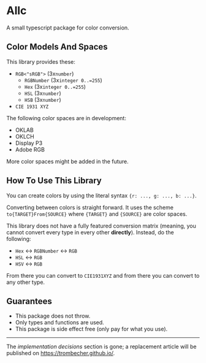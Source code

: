 # Allc

A small typescript package for color conversion.

## Color Models And Spaces

This library provides these:

- `RGB<"sRGB">` (3x`number`)
  - `RGBNumber` (3x`integer 0..=255`)
  - `Hex` (3x`integer 0..=255`)
  - `HSL` (3x`number`)
  - `HSB` (3x`number`)
- `CIE 1931 XYZ`

The following color spaces are in development:

- OKLAB
- OKLCH
- Display P3
- Adobe RGB

More color spaces might be added in the future.

## How To Use This Library

You can create colors by using the literal syntax `{r: ..., g: ..., b: ...}`.

Converting between colors is straight forward. It uses the scheme `to{TARGET}From{SOURCE}` where `{TARGET}` and `{SOURCE}` are color spaces.

This library does not have a fully featured conversion matrix (meaning, you cannot convert every type in every other **directly**). Instead, do the following:

- `Hex` ↔ `RGBNumber` ↔ `RGB`
- `HSL` ↔ `RGB`
- `HSV` ↔ `RGB`

From there you can convert to `CIE1931XYZ` and from there you can convert to any other type.

## Guarantees

- This package does not throw.
- Only types and functions are used.
- This package is side effect free (only pay for what you use).

---

The _implementation decisions_ section is gone; a replacement article will be published on https://trombecher.github.io/.